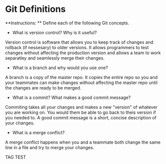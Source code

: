 # Git Definitions

**Instructions: ** Define each of the following Git concepts.

* What is version control?  Why is it useful?

Version control is software that allows you to keep track of changes and rollback (if nessesary) to older versions.  It allows programmers to test changes without affecting the production version and allows a team to work separatley and seamlessly merge their changes.

* What is a branch and why would you use one?

A branch is a copy of the master repo.  It copies the entire repo so you and your teammates can make changes without affecting the master repo until the changes are ready to be merged.

* What is a commit? What makes a good commit message?

Commiting takes all your changes and makes a new "version" of whatever you are working on.  You would them be able to go back to theis version if you needed to.  A good commit message is a short, concise description of your changes.

* What is a merge conflict?

A merge conflict happens when you and a teammate both change the same line in a file and try to merge your changes.

TAG TEST